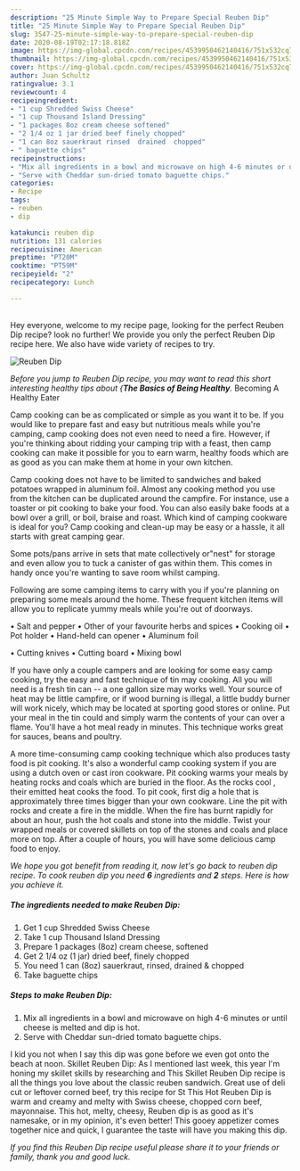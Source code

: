 ```yaml
---
description: "25 Minute Simple Way to Prepare Special Reuben Dip"
title: "25 Minute Simple Way to Prepare Special Reuben Dip"
slug: 3547-25-minute-simple-way-to-prepare-special-reuben-dip
date: 2020-08-19T02:17:18.818Z
image: https://img-global.cpcdn.com/recipes/4539950462140416/751x532cq70/reuben-dip-recipe-main-photo.jpg
thumbnail: https://img-global.cpcdn.com/recipes/4539950462140416/751x532cq70/reuben-dip-recipe-main-photo.jpg
cover: https://img-global.cpcdn.com/recipes/4539950462140416/751x532cq70/reuben-dip-recipe-main-photo.jpg
author: Juan Schultz
ratingvalue: 3.1
reviewcount: 4
recipeingredient:
- "1 cup Shredded Swiss Cheese"
- "1 cup Thousand Island Dressing"
- "1 packages 8oz cream cheese softened"
- "2 1/4 oz 1 jar dried beef finely chopped"
- "1 can 8oz sauerkraut rinsed  drained  chopped"
- " baguette chips"
recipeinstructions:
- "Mix all ingredients in a bowl and microwave on high 4-6 minutes or until cheese is melted and dip is hot."
- "Serve with Cheddar sun-dried tomato baguette chips."
categories:
- Recipe
tags:
- reuben
- dip

katakunci: reuben dip 
nutrition: 131 calories
recipecuisine: American
preptime: "PT20M"
cooktime: "PT59M"
recipeyield: "2"
recipecategory: Lunch

---
```

<br>
Hey everyone, welcome to my recipe page, looking for the perfect Reuben Dip recipe? look no further! We provide you only the perfect Reuben Dip recipe here. We also have wide variety of recipes to try.
<br>


![Reuben Dip](https://img-global.cpcdn.com/recipes/4539950462140416/751x532cq70/reuben-dip-recipe-main-photo.jpg)

<i>Before you jump to Reuben Dip recipe, you may want to read this short interesting healthy tips about {<strong>The Basics of Being Healthy</strong>.</i>
Becoming A Healthy Eater

    
Camp cooking can be as complicated or simple as you want it to be. If you would like to prepare fast and easy but nutritious meals while you're camping, camp cooking does not even need to need a fire. However, if you're thinking about ridding your camping trip with a feast, then camp cooking can make it possible for you to earn warm, healthy foods which are as good as you can make them at home in your own kitchen.

Camp cooking does not have to be limited to sandwiches and baked potatoes wrapped in aluminum foil.  Almost any cooking method you use from the kitchen can be duplicated around the campfire. For instance, use a toaster or pit cooking to bake your food. You can also easily bake foods at a bowl over a grill, or boil, braise and roast. Which kind of camping cookware is ideal for you? Camp cooking and clean-up may be easy or a hassle, it all starts with great camping gear.

Some pots/pans arrive in sets that mate collectively or"nest" for storage and even allow you to tuck a canister of gas within them. This comes in handy once you're wanting to save room whilst camping.

Following are some camping items to carry with you if you're planning on preparing some meals around the home. These frequent kitchen items will allow you to replicate yummy meals while you're out of doorways.

• Salt and pepper
• Other of your favourite herbs and spices
• Cooking oil
• Pot holder
• Hand-held can opener
• Aluminum foil

• Cutting knives
• Cutting board
• Mixing bowl


If you have only a couple campers and are looking for some easy camp cooking, try the easy and fast technique of tin may cooking. All you will need is a fresh tin can -- a one gallon size may works well. Your source of heat may be little campfire, or if wood burning is illegal, a little buddy burner will work nicely, which may be located at sporting good stores or online. Put your meal in the tin could and simply warm the contents of your can over a flame. You'll have a hot meal ready in minutes.  This technique works great for sauces, beans and poultry.

A more time-consuming camp cooking technique which also produces tasty food is pit cooking.  It's also a wonderful camp cooking system if you are using a dutch oven or cast iron cookware. Pit cooking warms your meals by heating rocks and coals which are buried in the floor. As the rocks cool , their emitted heat cooks the food. To pit cook, first dig a hole that is approximately three times bigger than your own cookware. Line the pit with rocks and create a fire in the middle. When the fire has burnt rapidly for about an hour, push the hot coals and stone into the middle. Twist your wrapped meals or covered skillets on top of the stones and coals and place more on top. After a couple of hours, you will have some delicious camp food to enjoy.


<i>We hope you got benefit from reading it, now let's go back to reuben dip recipe. To cook reuben dip you need <strong>6</strong> ingredients and <strong>2</strong> steps. Here is how you achieve it.
</i>

##### The ingredients needed to make Reuben Dip:

1. Get 1 cup Shredded Swiss Cheese
1. Take 1 cup Thousand Island Dressing
1. Prepare 1 packages (8oz) cream cheese, softened
1. Get 2 1/4 oz (1 jar) dried beef, finely chopped
1. You need 1 can (8oz) sauerkraut, rinsed,  drained &amp; chopped
1. Take  baguette chips


##### Steps to make Reuben Dip:

1. Mix all ingredients in a bowl and microwave on high 4-6 minutes or until cheese is melted and dip is hot.
1. Serve with Cheddar sun-dried tomato baguette chips.


I kid you not when I say this dip was gone before we even got onto the beach at noon. Skillet Reuben Dip: As I mentioned last week, this year I&#39;m honing my skillet skills by researching and This Skillet Reuben Dip recipe is all the things you love about the classic reuben sandwich. Great use of deli cut or leftover corned beef, try this recipe for St This Hot Reuben Dip is warm and creamy and melty with Swiss cheese, chopped corn beef, mayonnaise. This hot, melty, cheesy, Reuben dip is as good as it&#39;s namesake, or in my opinion, it&#39;s even better! This gooey appetizer comes together nice and quick, I guarantee the taste will have you making this dip. 

<i>If you find this Reuben Dip recipe useful please share it to your friends or family, thank you and good luck.</i>
